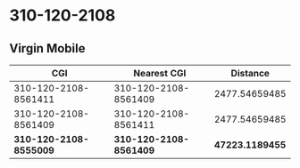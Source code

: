 # 310-120-2108
## Virgin Mobile


| CGI | Nearest CGI | Distance |
|-----|-------------|----------|
| 310-120-2108-8561411 | 310-120-2108-8561409 | 2477.54659485 |
| 310-120-2108-8561409 | 310-120-2108-8561411 | 2477.54659485 |
| **310-120-2108-8555009** | **310-120-2108-8561409** | **47223.1189455** |
